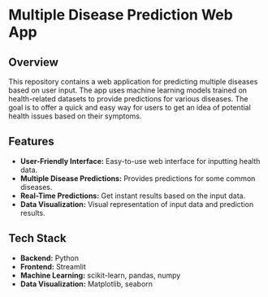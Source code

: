 # Multiple Disease Prediction Web App

## Overview

This repository contains a web application for predicting multiple diseases based on user input. The app uses machine learning models trained on health-related datasets to provide predictions for various diseases. The goal is to offer a quick and easy way for users to get an idea of potential health issues based on their symptoms.

## Features

- **User-Friendly Interface:** Easy-to-use web interface for inputting health data.
- **Multiple Disease Predictions:** Provides predictions for some common diseases.
- **Real-Time Predictions:** Get instant results based on the input data.
- **Data Visualization:** Visual representation of input data and prediction results.

## Tech Stack

- **Backend:** Python
- **Frontend:** Streamlit
- **Machine Learning:** scikit-learn, pandas, numpy
- **Data Visualization:** Matplotlib, seaborn


